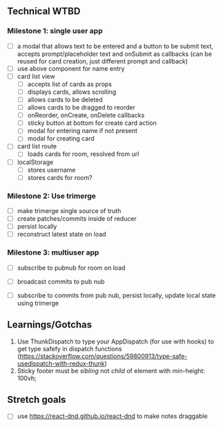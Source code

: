 ## Technical WTBD
### Milestone 1: single user app
- [ ] a modal that allows text to be entered and a button to be submit text, accepts prompt/placeholder text and onSubmit as callbacks (can be reused for card creation, just different prompt and callback)
- [ ] use above component for name entry
- [ ] card list view
	- [ ] accepts list of cards as props
	- [ ] displays cards, allows scrolling
	- [ ] allows cards to be deleted
	- [ ] allows cards to be dragged to reorder
	- [ ] onReorder, onCreate, onDelete callbacks
	- [ ] sticky button at bottom for create card action
	- [ ] modal for entering name if not present
	- [ ] modal for creating card
- [ ] card list route
	- [ ] loads cards for room, resolved from url
- [ ] localStorage
	- [ ] stores username
	- [ ] stores cards for room?

### Milestone 2: Use trimerge
- [ ] make trimerge single source of truth
- [ ] create patches/commits inside of reducer
- [ ] persist locally
- [ ] reconstruct latest state on load

### Milestone 3: multiuser app
- [ ] subscribe to pubnub for room on load
- [ ] broadcast commits to pub nub
- [ ] subscribe to commits from pub nub, persist locally, update local state using trimerge


## Learnings/Gotchas
1. Use ThunkDispatch to type your AppDispatch (for use with hooks) to get type safefy in dispatch functions (https://stackoverflow.com/questions/59800913/type-safe-usedispatch-with-redux-thunk)
2. Sticky footer must be *sibling* not *child* of element with min-height: 100vh;


## Stretch goals
- [ ] use https://react-dnd.github.io/react-dnd to make notes draggable